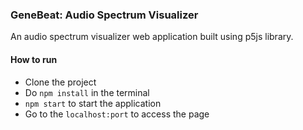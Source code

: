 ### GeneBeat: Audio Spectrum Visualizer

An audio spectrum visualizer web application built using p5js library.

#### How to run

-   Clone the project
-   Do `npm install` in the terminal
-   `npm start` to start the application
-   Go to the `localhost:port` to access the page
